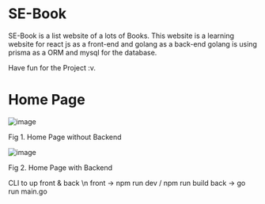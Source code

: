 # SE-Book

SE-Book is a list website of a lots of Books. This website is a learning website for react js as a front-end and golang as a back-end
golang is using prisma as a ORM and mysql for the database.

Have fun for the Project :v.

# Home Page
![image](https://github.com/Itsjoses/SE-Book/assets/93019618/b122c727-42ea-4552-9194-4cdb10c49612)

Fig 1. Home Page without Backend

![image](https://github.com/Itsjoses/SE-Book/assets/93019618/a63061c9-cbb5-476d-95d6-7c20024be48d)

Fig 2. Home Page with Backend

CLI to up front & back \n
front -> npm run dev / npm run build 
back -> go run main.go

